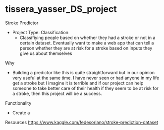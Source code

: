 # tissera_yasser_DS_project
Stroke Predictor
- Project Type: Classification 
    - Classifiying people based on whether they had a stroke or not in a certain dataset. Eventually want to make a web app that can tell a person whether they are at risk for a stroke based on inputs they give us about themselves

Why
- Building a predictor like this is quite straightforward but in our opinion very useful at the same time. I have never seen or had anyone in my life get a stroke but I imagine it is terrible and if our project can help someone to take better care of their health if they seem to be at risk for a stroke, then this project will be a success. 

Functionality 
- Create a 

Resources
https://www.kaggle.com/fedesoriano/stroke-prediction-dataset
